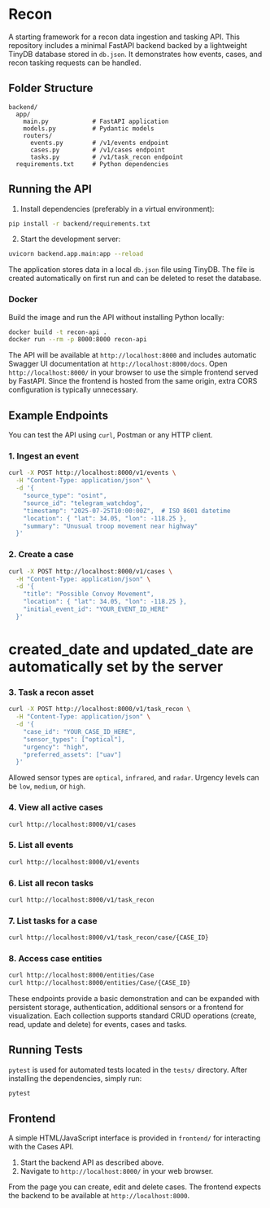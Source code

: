 # Recon

A starting framework for a recon data ingestion and tasking API. This repository includes a minimal FastAPI backend backed by a lightweight TinyDB database stored in `db.json`. It demonstrates how events, cases, and recon tasking requests can be handled.

## Folder Structure

```
backend/
  app/
    main.py            # FastAPI application
    models.py          # Pydantic models
    routers/
      events.py        # /v1/events endpoint
      cases.py         # /v1/cases endpoint
      tasks.py         # /v1/task_recon endpoint
  requirements.txt     # Python dependencies
```

## Running the API

1. Install dependencies (preferably in a virtual environment):

```bash
pip install -r backend/requirements.txt
```

2. Start the development server:

```bash
uvicorn backend.app.main:app --reload
```

The application stores data in a local `db.json` file using TinyDB. The file is
created automatically on first run and can be deleted to reset the database.

### Docker

Build the image and run the API without installing Python locally:

```bash
docker build -t recon-api .
docker run --rm -p 8000:8000 recon-api
```
The API will be available at `http://localhost:8000` and includes automatic Swagger UI documentation at `http://localhost:8000/docs`.
Open `http://localhost:8000/` in your browser to use the simple frontend served by FastAPI. Since the frontend is hosted from the same origin, extra CORS configuration is typically unnecessary.

## Example Endpoints

You can test the API using `curl`, Postman or any HTTP client.

### 1. Ingest an event
```bash
curl -X POST http://localhost:8000/v1/events \
  -H "Content-Type: application/json" \
  -d '{
    "source_type": "osint",
    "source_id": "telegram_watchdog",
    "timestamp": "2025-07-25T10:00:00Z",  # ISO 8601 datetime
    "location": { "lat": 34.05, "lon": -118.25 },
    "summary": "Unusual troop movement near highway"
  }'
```

### 2. Create a case
```bash
curl -X POST http://localhost:8000/v1/cases \
  -H "Content-Type: application/json" \
  -d '{
    "title": "Possible Convoy Movement",
    "location": { "lat": 34.05, "lon": -118.25 },
    "initial_event_id": "YOUR_EVENT_ID_HERE"
  }'
```
# created_date and updated_date are automatically set by the server

### 3. Task a recon asset
```bash
curl -X POST http://localhost:8000/v1/task_recon \
  -H "Content-Type: application/json" \
  -d '{
    "case_id": "YOUR_CASE_ID_HERE",
    "sensor_types": ["optical"],
    "urgency": "high",
    "preferred_assets": ["uav"]
  }'
```

Allowed sensor types are `optical`, `infrared`, and `radar`. Urgency levels can
be `low`, `medium`, or `high`.

### 4. View all active cases
```bash
curl http://localhost:8000/v1/cases
```

### 5. List all events
```bash
curl http://localhost:8000/v1/events
```

### 6. List all recon tasks
```bash
curl http://localhost:8000/v1/task_recon
```

### 7. List tasks for a case
```bash
curl http://localhost:8000/v1/task_recon/case/{CASE_ID}
```
### 8. Access case entities
```bash
curl http://localhost:8000/entities/Case
curl http://localhost:8000/entities/Case/{CASE_ID}
```

These endpoints provide a basic demonstration and can be expanded with persistent storage, authentication, additional sensors or a frontend for visualization. Each collection supports standard CRUD operations (create, read, update and delete) for events, cases and tasks.

## Running Tests

`pytest` is used for automated tests located in the `tests/` directory. After installing the dependencies, simply run:

```bash
pytest
```

## Frontend

A simple HTML/JavaScript interface is provided in `frontend/` for interacting with the
Cases API.

1. Start the backend API as described above.
2. Navigate to `http://localhost:8000/` in your web browser.

From the page you can create, edit and delete cases. The frontend expects the
backend to be available at `http://localhost:8000`.
